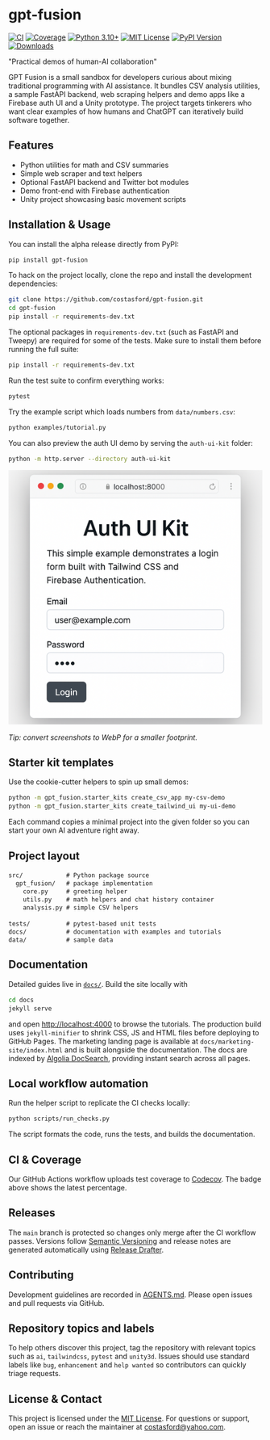 # gpt-fusion
<!-- Plan:
1. Document marketing site integration.
2. Mention PyPI installation for the new alpha release.
3. Update coverage badge to Codecov.
4. Add note about Algolia DocSearch for docs search.
-->
[![CI](https://github.com/costasford/gpt-fusion/actions/workflows/ci.yml/badge.svg)](https://github.com/costasford/gpt-fusion/actions/workflows/ci.yml)
[![Coverage](https://codecov.io/gh/costasford/gpt-fusion/branch/main/graph/badge.svg)](https://codecov.io/gh/costasford/gpt-fusion)
[![Python 3.10+](https://img.shields.io/badge/python-3.10%2B-blue.svg)](https://www.python.org/)
[![MIT License](https://img.shields.io/github/license/costasford/gpt-fusion)](LICENSE)
[![PyPI Version](https://img.shields.io/pypi/v/gpt-fusion.svg)](https://pypi.org/project/gpt-fusion/)
[![Downloads](https://img.shields.io/pypi/dm/gpt-fusion.svg)](https://pypi.org/project/gpt-fusion/)

"Practical demos of human-AI collaboration"

GPT Fusion is a small sandbox for developers curious about mixing traditional
programming with AI assistance. It bundles CSV analysis utilities, a sample
FastAPI backend, web scraping helpers and demo apps like a Firebase auth UI and
a Unity prototype. The project targets tinkerers who want clear examples of how
humans and ChatGPT can iteratively build software together.

## Features

- Python utilities for math and CSV summaries
- Simple web scraper and text helpers
- Optional FastAPI backend and Twitter bot modules
- Demo front-end with Firebase authentication
- Unity project showcasing basic movement scripts

## Installation & Usage

You can install the alpha release directly from PyPI:

```bash
pip install gpt-fusion
```

To hack on the project locally, clone the repo and install the development
dependencies:

```bash
git clone https://github.com/costasford/gpt-fusion.git
cd gpt-fusion
pip install -r requirements-dev.txt
```

The optional packages in `requirements-dev.txt` (such as FastAPI and Tweepy)
are required for some of the tests. Make sure to install them before running
the full suite:

```bash
pip install -r requirements-dev.txt
```

Run the test suite to confirm everything works:

```bash
pytest
```

Try the example script which loads numbers from `data/numbers.csv`:

```bash
python examples/tutorial.py
```

You can also preview the auth UI demo by serving the `auth-ui-kit` folder:

```bash
python -m http.server --directory auth-ui-kit
```

<img src="auth-ui-screenshot.png" alt="Auth UI screenshot" loading="lazy">

_Tip: convert screenshots to WebP for a smaller footprint._

## Starter kit templates

Use the cookie-cutter helpers to spin up small demos:

```bash
python -m gpt_fusion.starter_kits create_csv_app my-csv-demo
python -m gpt_fusion.starter_kits create_tailwind_ui my-ui-demo
```

Each command copies a minimal project into the given folder so you can start
your own AI adventure right away.

## Project layout

```
src/            # Python package source
  gpt_fusion/   # package implementation
    core.py     # greeting helper
    utils.py    # math helpers and chat history container
    analysis.py # simple CSV helpers

tests/          # pytest-based unit tests
docs/           # documentation with examples and tutorials
data/           # sample data
```

## Documentation

Detailed guides live in [`docs/`](docs). Build the site locally with

```bash
cd docs
jekyll serve
```

and open <http://localhost:4000> to browse the tutorials.
The production build uses `jekyll-minifier` to shrink CSS, JS and HTML files
before deploying to GitHub Pages.
The marketing landing page is available at `docs/marketing-site/index.html` and is built alongside the documentation.
The docs are indexed by [Algolia DocSearch](https://docsearch.algolia.com/), providing instant search across all pages.

## Local workflow automation

Run the helper script to replicate the CI checks locally:

```bash
python scripts/run_checks.py
```

The script formats the code, runs the tests, and builds the documentation.
## CI & Coverage

Our GitHub Actions workflow uploads test coverage to [Codecov](https://codecov.io/gh/costasford/gpt-fusion). The badge above shows the latest percentage.


## Releases

The `main` branch is protected so changes only merge after the CI workflow
passes. Versions follow [Semantic Versioning](https://semver.org) and release
notes are generated automatically using
[Release Drafter](https://github.com/marketplace/release-drafter).

## Contributing

Development guidelines are recorded in [AGENTS.md](AGENTS.md).
Please open issues and pull requests via GitHub.

## Repository topics and labels

To help others discover this project, tag the repository with relevant topics
such as `ai`, `tailwindcss`, `pytest` and `unity3d`.  Issues should use
standard labels like `bug`, `enhancement` and `help wanted` so contributors can
quickly triage requests.

## License & Contact

This project is licensed under the [MIT License](LICENSE).
For questions or support, open an issue or reach the maintainer at
[costasford@yahoo.com](mailto:costasford@yahoo.com).

